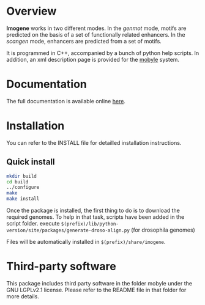 Overview
========

**Imogene** works in two different modes. In the *genmot* mode, motifs are
predicted on the basis of a set of functionally related enhancers. In the
*scangen* mode, enhancers are predicted from a set of motifs.

It is programmed in C++, accompanied by a bunch of python help scripts. In
addition, an xml description page is provided for the
[mobyle](mobyle.pasteur.fr) system.

Documentation
=============

The full documentation is available online
[here](http//http://hrouault.github.io/Imogene/).


Installation
============

You can refer to the INSTALL file for detailled installation instructions. 

Quick install
-------------

```sh
mkdir build
cd build
../configure
make
make install
```

Once the package is installed, the first thing to do is to download the
required genomes. To help in that task, scripts have been added in the script
folder.  execute
`$(prefix)/lib/python-version/site/packages/generate-droso-align.py` (for
drosophila genomes)

Files will be automatically installed in `$(prefix)/share/imogene`.


Third-party software
====================

This package includes third party software in the folder mobyle under the GNU
LGPLv2.1 license. Please refer to the README file in that folder for more
details.
